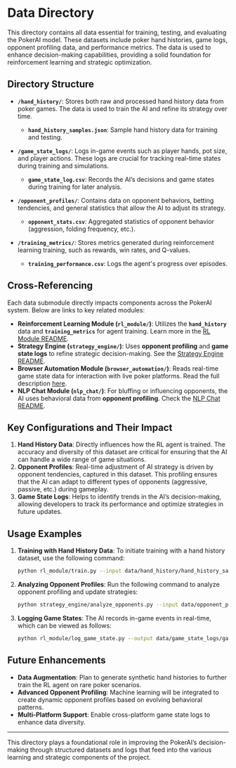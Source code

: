 # Data Directory

This directory contains all data essential for training, testing, and evaluating the PokerAI model. These datasets include poker hand histories, game logs, opponent profiling data, and performance metrics. The data is used to enhance decision-making capabilities, providing a solid foundation for reinforcement learning and strategic optimization.

## Directory Structure

- **`/hand_history/`**: Stores both raw and processed hand history data from poker games. The data is used to train the AI and refine its strategy over time.
  - **`hand_history_samples.json`**: Sample hand history data for training and testing.
  
- **`/game_state_logs/`**: Logs in-game events such as player hands, pot size, and player actions. These logs are crucial for tracking real-time states during training and simulations.
  - **`game_state_log.csv`**: Records the AI’s decisions and game states during training for later analysis.
  
- **`/opponent_profiles/`**: Contains data on opponent behaviors, betting tendencies, and general statistics that allow the AI to adjust its strategy.
  - **`opponent_stats.csv`**: Aggregated statistics of opponent behavior (aggression, folding frequency, etc.).
  
- **`/training_metrics/`**: Stores metrics generated during reinforcement learning training, such as rewards, win rates, and Q-values.
  - **`training_performance.csv`**: Logs the agent's progress over episodes.

## Cross-Referencing

Each data submodule directly impacts components across the PokerAI system. Below are links to key related modules:
  
- **Reinforcement Learning Module (`rl_module/`)**: Utilizes the **`hand_history`** data and **`training_metrics`** for agent training. Learn more in the [RL Module README](../rl_module/README.md).
- **Strategy Engine (`strategy_engine/`)**: Uses **opponent profiling** and **game state logs** to refine strategic decision-making. See the [Strategy Engine README](../strategy_engine/README.md).
- **Browser Automation Module (`browser_automation/`)**: Reads real-time game state data for interaction with live poker platforms. Read the full description [here](../browser_automation/README.md).
- **NLP Chat Module (`nlp_chat/`)**: For bluffing or influencing opponents, the AI uses behavioral data from **opponent profiling**. Check the [NLP Chat README](../nlp_chat/README.md).

## Key Configurations and Their Impact

1. **Hand History Data**: Directly influences how the RL agent is trained. The accuracy and diversity of this dataset are critical for ensuring that the AI can handle a wide range of game situations.
2. **Opponent Profiles**: Real-time adjustment of AI strategy is driven by opponent tendencies, captured in this dataset. This profiling ensures that the AI can adapt to different types of opponents (aggressive, passive, etc.) during gameplay.
3. **Game State Logs**: Helps to identify trends in the AI’s decision-making, allowing developers to track its performance and optimize strategies in future updates.

## Usage Examples

1. **Training with Hand History Data**:
   To initiate training with a hand history dataset, use the following command:
   ```bash
   python rl_module/train.py --input data/hand_history/hand_history_samples.json
   ```

2. **Analyzing Opponent Profiles**:
   Run the following command to analyze opponent profiling and update strategies:
   ```bash
   python strategy_engine/analyze_opponents.py --input data/opponent_profiles/opponent_stats.csv
   ```

3. **Logging Game States**:
   The AI records in-game events in real-time, which can be viewed as follows:
   ```bash
   python rl_module/log_game_state.py --output data/game_state_logs/game_state_log.csv
   ```

## Future Enhancements

- **Data Augmentation**: Plan to generate synthetic hand histories to further train the RL agent on rare poker scenarios.
- **Advanced Opponent Profiling**: Machine learning will be integrated to create dynamic opponent profiles based on evolving behavioral patterns.
- **Multi-Platform Support**: Enable cross-platform game state logs to enhance data diversity.

---

This directory plays a foundational role in improving the PokerAI’s decision-making through structured datasets and logs that feed into the various learning and strategic components of the project.

